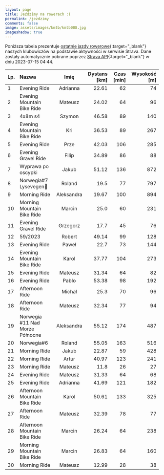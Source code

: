 ```yaml
---
layout: page
title: Jeździmy na rowerach :)
permalink: /jezdzimy
comments: false
image: assets/images/kmtb/kmtb008.jpg
imageshadow: true
---
```


Poniższa tabela prezentuje [ostatnie jazdy rowerowe](https://www.strava.com/clubs/336381){:target="_blank"} naszych klubowiczów na podstawie aktywności w serwisie Strava. Dane zostały automatycznie pobrane poprzez [Strava API](https://developers.strava.com/docs/reference/#api-Clubs-getClubActivitiesById){:target="_blank"} w dniu 2023-07-15 04:44.

Lp. | Nazwa | Imię | Dystans [km] | Czas [min] | Wysokość [m]
:--- | :--- | :---: | ---: | ---: | ---:
1|Evening Ride|Adrianna|22.61|62|74
2|Evening Mountain Bike Ride|Mateusz|24.02|64|96
3|4x8m s4|Szymon|46.58|89|140
4|Evening Mountain Bike Ride|Kri|36.53|89|267
5|Evening Ride|Prze|42.03|106|285
6|Evening Gravel Ride|Filip|34.89|86|88
7|Wyprawa po oscypki|Jakub|51.12|136|872
8|Norwegia#7 Lysevegen🤩|Roland|19.5|77|797
9|Morning Ride|Aleksandra|19.67|100|894
10|Morning Mountain Bike Ride|Marcin|25.0|60|231
11|Evening Gravel Ride|Grzegorz|17.7|45|76
12|59/2023|Robert|49.14|99|128
13|Evening Ride|Paweł|22.7|73|144
14|Evening Mountain Bike Ride|Karol|37.77|104|273
15|Evening Ride|Mateusz|31.34|64|82
16|Evening Ride|Pablo|53.38|98|192
17|Afternoon Ride|Michał|25.3|70|96
18|Afternoon Ride|Mateusz|32.34|77|94
19|Norwegia #11 Nad Morze Północne |Aleksandra|55.12|174|487
20|Norwegia#6|Roland|55.05|163|516
21|Morning Ride|Jakub|22.87|59|428
22|Morning Ride|Artur|40.97|123|241
23|Morning Ride|Mateusz|11.8|26|27
24|Evening Ride|Mateusz|31.33|64|68
25|Evening Ride|Adrianna|41.69|121|182
26|Afternoon Mountain Bike Ride|Karol|50.61|133|325
27|Afternoon Ride|Mateusz|32.39|78|77
28|Afternoon Mountain Bike Ride|Marcin|26.24|64|238
29|Morning Mountain Bike Ride|Marcin|26.83|64|160
30|Morning Ride|Mateusz|12.99|28|38
